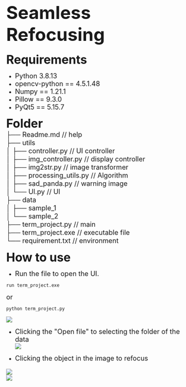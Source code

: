 # <font size=7>**Seamless Refocusing**</font><br>


<font size=6>**Requirements**</font><br>
* <font size=4>Python 3.8.13</font><br>
* <font size=4>opencv-python == 4.5.1.48</font><br>
* <font size=4>Numpy == 1.21.1</font><br>
* <font size=4>Pillow == 9.3.0</font><br>
* <font size=4>PyQt5 == 5.15.7</font><br>

<font size=6>**Folder**</font><br>
<font size=4>├── Readme.md                   // help</font><br>
<font size=4>├── utils</font><br>
<font size=4>│   ├── controller.py           // UI controller</font><br>
<font size=4>│   ├── img_controller.py       // display controller</font><br>
<font size=4>│   ├── img2str.py              // image transformer</font><br>
<font size=4>│   ├── processing_utils.py     // Algorithm</font><br>
<font size=4>│   ├── sad_panda.py            // warning image</font><br>
<font size=4>│   └── UI.py                   // UI</font><br>
<font size=4>├── data</font><br>
<font size=4>│   ├── sample_1</font><br>
<font size=4>│   └── sample_2</font><br>
<font size=4>├── term_project.py             // main</font><br>
<font size=4>├── term_project.exe            // executable file</font><br>
<font size=4>└── requirement.txt             // environment</font><br>

<font size=6>**How to use**</font><br>
* <font size=4>Run the file to open the UI.</font><br>
```shell
run term_project.exe
```
<font size=4>or</font><br>
```shell
python term_project.py
```
![](https://i.imgur.com/qQRwHKZ.png)

* <font size=4>Clicking the "Open file" to selecting the folder of the data</font><br>
![](https://i.imgur.com/Shigwls.png)

* <font size=4>Clicking the object in the image to refocus

![](https://i.imgur.com/C8mVGcC.png)
<font size=4> </font><br>
![](https://i.imgur.com/8klHzqy.png)





